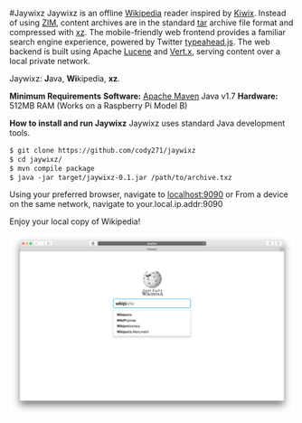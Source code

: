 #Jaywixz
Jaywixz is an offline [Wikipedia](https://wikipedia.org) reader inspired by [Kiwix](http://kiwix.org). Instead of using [ZIM](http://openzim.org), content archives are in the standard [tar](https://en.wikipedia.org/wiki/Tar_(computing)) archive file format and compressed with [xz](http://tukaani.org/xz/). The mobile-friendly web frontend provides a familiar search engine experience, powered by Twitter [typeahead.js](https://github.com/twitter/typeahead.js). The web backend is built using Apache [Lucene](https://lucene.apache.org/) and [Vert.x](http://vertx.io/), serving content over a local private network.

Jaywixz: <b>J</b>ava, <b>Wi</b>kipedia, <b>xz</b>.

**Minimum Requirements**
**Software:**
[Apache Maven](https://maven.apache.org/)
Java v1.7
**Hardware:**
512MB RAM (Works on a Raspberry Pi Model B)

**How to install and run Jaywixz**
Jaywixz uses standard Java development tools.
```
$ git clone https://github.com/cody271/jaywixz
$ cd jaywixz/
$ mvn compile package
$ java -jar target/jaywixz-0.1.jar /path/to/archive.txz
```
Using your preferred browser, navigate to [localhost:9090](http://localhost:9090)
or
From a device on the same network, navigate to your.local.ip.addr:9090

Enjoy your local copy of Wikipedia!

![](https://raw.githubusercontent.com/cody271/jaywixz/master/screenshots/safari%20v8.0.6%202%202015-09-28.png)

